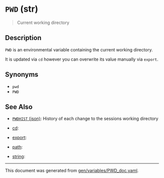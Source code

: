# `PWD` (str)

> Current working directory

## Description

`PWD` is an environmental variable containing the current working directory.

It is updated via `cd` however you can overwrite its value manually via `export`.



## Synonyms

* `pwd`
* `PWD`


## See Also

* [`PWDHIST` (json)](../variables/pwdhist.md):
  History of each change to the sessions working directory
* [cd](../variables/cd.md):
  
* [export](../variables/export.md):
  
* [path](../variables/path.md):
  
* [string](../variables/string.md):
  

<hr/>

This document was generated from [gen/variables/PWD_doc.yaml](https://github.com/lmorg/murex/blob/master/gen/variables/PWD_doc.yaml).